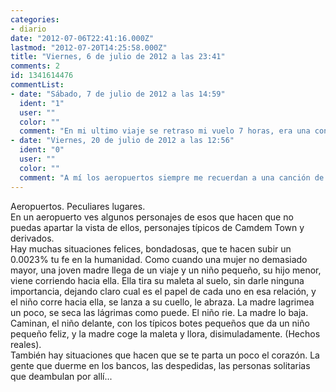 ```yaml
---
categories:
- diario
date: "2012-07-06T22:41:16.000Z"
lastmod: "2012-07-20T14:25:58.000Z"
title: "Viernes, 6 de julio de 2012 a las 23:41"
comments: 2
id: 1341614476
commentList:
- date: "Sábado, 7 de julio de 2012 a las 14:59"
  ident: "1"
  user: ""
  color: ""
  comment: "En mi ultimo viaje se retraso mi vuelo 7 horas, era una conexion y solo otras 5 personas iban al mismo destino final que nosotros. Habia otras dos parejas entre ellos, nos reconocimos porque cuando paso la primera hora nos quedamos solos donde estabamos, y ibamos hasta la TV cada poco a ver cuando salia el vuelo. Fuimos a tomar un cafe todos juntos, y al cabo de unas horas habiamos hablado de nuestro viaje, nuestra vida, jugamos a las cartas e incluso un poco añ escondite.  \n  \nCuando por fin salio nuestro vuelo eramos casi amigos del alma, y aunque no creo que les vuelva a ver nos dimos los telefonos por si algun dia pasabamos por nuestras respectivas ciudades.   \n  \nA veces la vida te regala experiencias y momentos inolvidables donde menos lo esperas..."
- date: "Viernes, 20 de julio de 2012 a las 12:56"
  ident: "0"
  user: ""
  color: ""
  comment: "A mí los aeropuertos siempre me recuerdan a una canción de Ismael Serrano...  \n  \nhttp://www.youtube.com/watch?v=yQic9rC3Mek  \n  \nLos aeropuertos... en mi último viaje había una chica de familia mexicana que era gallega y que se dirigía  Distrito Federal... era guapa, era simpática, hablamos de algunas cosas y cuando nos disponíamos a separarnos para pillar nuestros respectivos vuelos, sólo nos despedimos con un \"Adiós, que vaya bien, buen viaje *sonrisa*\"... Pensé en pedirle su nombre para agregarla a alguna red social... pero por alguna razón lo dejé ahí.   \n  \nO como aquella señora en la terminal de Caracas que me pidió que la levantase, no era muy mayor tendría unos 40 y estaba sentada y me llamó para que la ayudase a levantarse, estaba un poco rellenita, eso sí... la cuestión es que fue sólo llegar a Venezuela y por alguna razón fue como ver lo distinta que es la gente allí, lo abierta y cercana que es...   \n  \nCurioso... aeropuertos que hacen que te reconcilies un poco  con el ser humano."
---
```


Aeropuertos. Peculiares lugares.   
En un aeropuerto ves algunos personajes de esos que hacen que no puedas apartar la vista de ellos, personajes típicos de Camdem Town y derivados.  
Hay muchas situaciones felices, bondadosas, que te hacen subir un 0.0023% tu fe en la humanidad. Como cuando una mujer no demasiado mayor, una joven madre llega de un viaje y un niño pequeño, su hijo menor, viene corriendo hacia ella. Ella tira su maleta al suelo, sin darle ninguna importancia, dejando claro cual es el papel de cada uno en esa relación, y el niño corre hacia ella, se lanza a su cuello, le abraza. La madre lagrimea un poco, se seca las lágrimas como puede. El niño rie. La madre lo baja. Caminan, el niño delante, con los típicos botes pequeños que da un niño pequeño feliz, y la madre coge la maleta y llora, disimuladamente. (Hechos reales).  
También hay situaciones que hacen que se te parta un poco el corazón. La gente que duerme en los bancos, las despedidas, las personas solitarias que deambulan por allí...